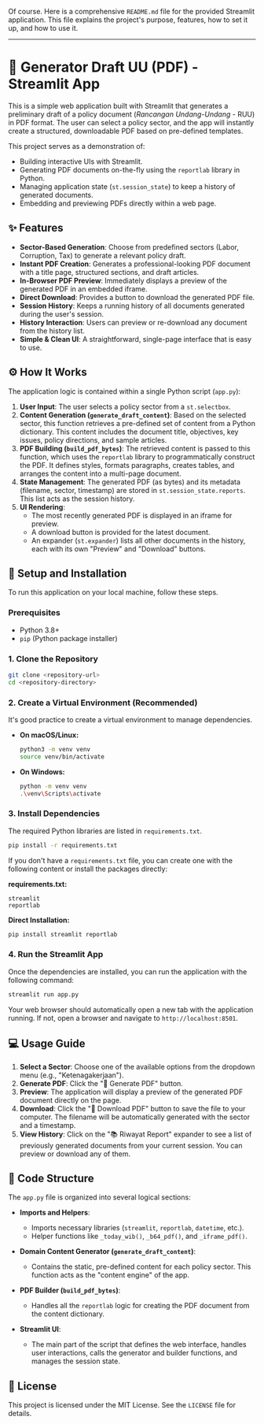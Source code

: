 Of course. Here is a comprehensive `README.md` file for the provided Streamlit application. This file explains the project's purpose, features, how to set it up, and how to use it.

---

# 📜 Generator Draft UU (PDF) - Streamlit App

This is a simple web application built with Streamlit that generates a preliminary draft of a policy document (*Rancangan Undang-Undang* - RUU) in PDF format. The user can select a policy sector, and the app will instantly create a structured, downloadable PDF based on pre-defined templates.

This project serves as a demonstration of:
*   Building interactive UIs with Streamlit.
*   Generating PDF documents on-the-fly using the `reportlab` library in Python.
*   Managing application state (`st.session_state`) to keep a history of generated documents.
*   Embedding and previewing PDFs directly within a web page.



## ✨ Features

*   **Sector-Based Generation**: Choose from predefined sectors (Labor, Corruption, Tax) to generate a relevant policy draft.
*   **Instant PDF Creation**: Generates a professional-looking PDF document with a title page, structured sections, and draft articles.
*   **In-Browser PDF Preview**: Immediately displays a preview of the generated PDF in an embedded iframe.
*   **Direct Download**: Provides a button to download the generated PDF file.
*   **Session History**: Keeps a running history of all documents generated during the user's session.
*   **History Interaction**: Users can preview or re-download any document from the history list.
*   **Simple & Clean UI**: A straightforward, single-page interface that is easy to use.

## ⚙️ How It Works

The application logic is contained within a single Python script (`app.py`):

1.  **User Input**: The user selects a policy sector from a `st.selectbox`.
2.  **Content Generation (`generate_draft_content`)**: Based on the selected sector, this function retrieves a pre-defined set of content from a Python dictionary. This content includes the document title, objectives, key issues, policy directions, and sample articles.
3.  **PDF Building (`build_pdf_bytes`)**: The retrieved content is passed to this function, which uses the `reportlab` library to programmatically construct the PDF. It defines styles, formats paragraphs, creates tables, and arranges the content into a multi-page document.
4.  **State Management**: The generated PDF (as bytes) and its metadata (filename, sector, timestamp) are stored in `st.session_state.reports`. This list acts as the session history.
5.  **UI Rendering**:
    *   The most recently generated PDF is displayed in an iframe for preview.
    *   A download button is provided for the latest document.
    *   An expander (`st.expander`) lists all other documents in the history, each with its own "Preview" and "Download" buttons.

## 🚀 Setup and Installation

To run this application on your local machine, follow these steps.

### Prerequisites

*   Python 3.8+
*   `pip` (Python package installer)

### 1. Clone the Repository

```bash
git clone <repository-url>
cd <repository-directory>
```

### 2. Create a Virtual Environment (Recommended)

It's good practice to create a virtual environment to manage dependencies.

*   **On macOS/Linux:**
    ```bash
    python3 -m venv venv
    source venv/bin/activate
    ```

*   **On Windows:**
    ```bash
    python -m venv venv
    .\venv\Scripts\activate
    ```

### 3. Install Dependencies

The required Python libraries are listed in `requirements.txt`.

```bash
pip install -r requirements.txt
```
If you don't have a `requirements.txt` file, you can create one with the following content or install the packages directly:

**requirements.txt:**
```
streamlit
reportlab
```

**Direct Installation:**
```bash
pip install streamlit reportlab
```

### 4. Run the Streamlit App

Once the dependencies are installed, you can run the application with the following command:

```bash
streamlit run app.py
```

Your web browser should automatically open a new tab with the application running. If not, open a browser and navigate to `http://localhost:8501`.

## 💻 Usage Guide

1.  **Select a Sector**: Choose one of the available options from the dropdown menu (e.g., "Ketenagakerjaan").
2.  **Generate PDF**: Click the "🚀 Generate PDF" button.
3.  **Preview**: The application will display a preview of the generated PDF document directly on the page.
4.  **Download**: Click the "💾 Download PDF" button to save the file to your computer. The filename will be automatically generated with the sector and a timestamp.
5.  **View History**: Click on the "📚 Riwayat Report" expander to see a list of previously generated documents from your current session. You can preview or download any of them.

## 📂 Code Structure

The `app.py` file is organized into several logical sections:

*   **Imports and Helpers**:
    *   Imports necessary libraries (`streamlit`, `reportlab`, `datetime`, etc.).
    *   Helper functions like `_today_wib()`, `_b64_pdf()`, and `_iframe_pdf()`.

*   **Domain Content Generator (`generate_draft_content`)**:
    *   Contains the static, pre-defined content for each policy sector. This function acts as the "content engine" of the app.

*   **PDF Builder (`build_pdf_bytes`)**:
    *   Handles all the `reportlab` logic for creating the PDF document from the content dictionary.

*   **Streamlit UI**:
    *   The main part of the script that defines the web interface, handles user interactions, calls the generator and builder functions, and manages the session state.

## 📄 License

This project is licensed under the MIT License. See the `LICENSE` file for details.
